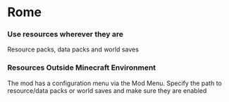# Rome
### Use resources wherever they are
Resource packs, data packs and world saves
### Resources Outside Minecraft Environment
The mod has a configuration menu via the Mod Menu. Specify the path to resource/data packs or world saves and make sure they are enabled